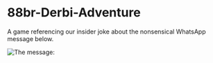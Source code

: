 # 88br-Derbi-Adventure
A game referencing our insider joke about the nonsensical WhatsApp message below.

![The message:](https://i.imgur.com/IEPSSfo_d.webp?maxwidth=760&fidelity=grand)
